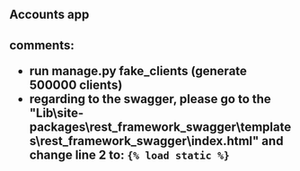 <h2>Accounts app<h2>

comments:
- run manage.py fake_clients (generate 500000 clients)
- regarding to the swagger, please go to the "Lib\site-packages\rest_framework_swagger\templates\rest_framework_swagger\index.html" and change line 2 to: ```{% load static %}```
 
